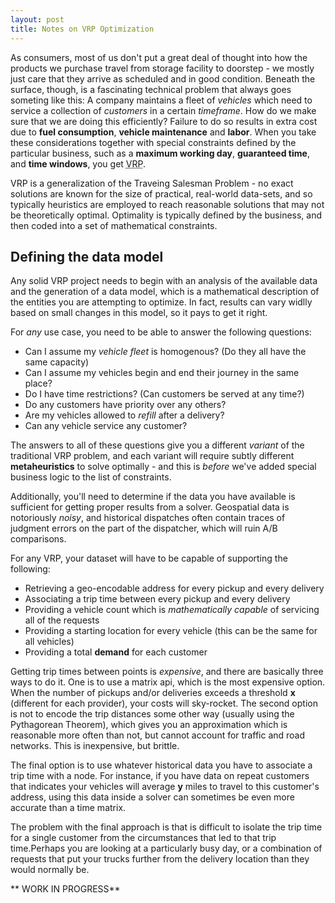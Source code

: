 ```yaml
---
layout: post
title: Notes on VRP Optimization
---
```


As consumers, most of us don't put a great deal of thought into how the products we purchase travel
from storage facility to doorstep - we mostly just care that they arrive as scheduled and in good
condition. Beneath the surface, though, is a fascinating technical problem that always goes
someting like this: A company maintains a fleet of *vehicles* which need to service a collection of
*customers* in a certain *timeframe*. How do we make sure that we are doing this efficiently?
Failure to do so results in extra cost due to **fuel consumption**, **vehicle maintenance** and
**labor**. When you take these considerations together with special constraints defined by the
particular business, such as a **maximum working day**, **guaranteed time**, and **time windows**,
you get <abbr title="Vehicle Routing Problem">VRP</abbr>. 
<p>
VRP is a generalization of the Traveing Salesman Problem - no exact solutions are known for the size
of practical, real-world data-sets, and so typically heuristics are employed to reach reasonable
solutions that may not be theoretically optimal. Optimality is typically defined by the business,
and then coded into a set of mathematical constraints.
<p>

## Defining the data model

Any solid VRP project needs to begin with an analysis of the available data and the generation of a
data model, which is a mathematical description of the entities you are attempting to optimize. In
fact, results can vary widlly based on small changes in this model, so it pays to get it right. 

For *any* use case, you need to be able to answer the following questions:

* Can I assume my *vehicle fleet* is homogenous? (Do they all have the same capacity)
* Can I assume my vehicles begin and end their journey in the same place? 
* Do I have time restrictions? (Can customers be served at any time?)
* Do any customers have priority over any others?
* Are my vehicles allowed to *refill* after a delivery? 
* Can any vehicle service any customer?

The answers to all of these questions give you a different *variant* of the traditional VRP
problem, and each variant will require subtly different **metaheuristics** to solve optimally - and
this is *before* we've added special business logic to the list of constraints.

Additionally, you'll need to determine if the data you have available is sufficient for getting
proper results from a solver. Geospatial data is notoriously *noisy*, and historical dispatches
often contain traces of judgment errors on the part of the dispatcher, which will ruin A/B
comparisons.

For any VRP, your dataset will have to be capable of supporting the following:

* Retrieving a geo-encodable address for every pickup and every delivery
* Associating a trip time between every pickup and every delivery 
* Providing a vehicle count which is *mathematically capable* of servicing all of the requests
* Providing a starting location for every vehicle (this can be the same for all vehicles)
* Providing a total **demand** for each customer

Getting trip times between points is *expensive*, and there are basically three ways to do it. One
is to use a matrix api, which is the most expensive option. When the number of pickups and/or
deliveries exceeds a threshold **x** (different for each provider), your costs will sky-rocket. The
second option is not to encode the trip distances some other way (usually using the Pythagorean
Theorem), which gives you an approximation which is reasonable more often than not, but cannot
account for traffic and road networks. This is inexpensive, but brittle.

The final option is to use whatever historical data you have to associate a trip time with a node.
For instance, if you have data on repeat customers that indicates your vehicles will average **y**
miles to travel to this customer's address, using this data inside a solver can sometimes be even
more accurate than a time matrix.

The problem with the final approach is that is difficult to isolate the trip time for a single
customer from the circumstances that led to that trip time.Perhaps you are looking at a
particularly busy day, or a combination of requests that put your trucks further from the delivery
location than they would normally be.

** WORK IN PROGRESS**
 
